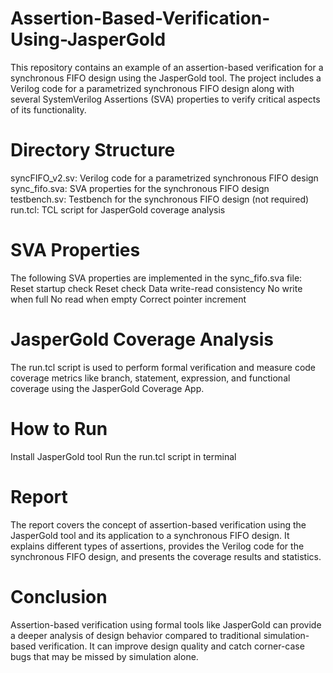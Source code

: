 # Assertion-Based-Verification-Using-JasperGold

This repository contains an example of an assertion-based verification for a synchronous FIFO design using the JasperGold tool. The project includes a Verilog code for a parametrized synchronous FIFO design along with several SystemVerilog Assertions (SVA) properties to verify critical aspects of its functionality.

# Directory Structure
syncFIFO_v2.sv: Verilog code for a parametrized synchronous FIFO design
sync_fifo.sva: SVA properties for the synchronous FIFO design
testbench.sv: Testbench for the synchronous FIFO design (not required)
run.tcl: TCL script for JasperGold coverage analysis

# SVA Properties
The following SVA properties are implemented in the sync_fifo.sva file:
Reset startup check
Reset check
Data write-read consistency
No write when full
No read when empty
Correct pointer increment

# JasperGold Coverage Analysis
The run.tcl script is used to perform formal verification and measure code coverage metrics like branch, statement, expression, and functional coverage using the JasperGold Coverage App.

# How to Run
Install JasperGold tool
Run the run.tcl script in terminal

# Report
The report covers the concept of assertion-based verification using the JasperGold tool and its application to a synchronous FIFO design. It explains different types of assertions, provides the Verilog code for the synchronous FIFO design, and presents the coverage results and statistics.

# Conclusion
Assertion-based verification using formal tools like JasperGold can provide a deeper analysis of design behavior compared to traditional simulation-based verification. It can improve design quality and catch corner-case bugs that may be missed by simulation alone.
